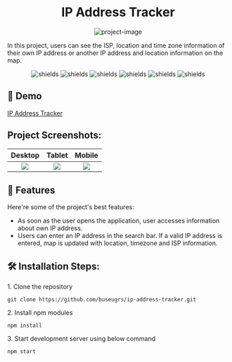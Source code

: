 <h1 align="center" id="title">IP Address Tracker</h1>

<p align="center"><img src="https://socialify.git.ci/buseugrs/ip-address-tracker/image?font=Inter&language=1&name=1&owner=1&pattern=Circuit%20Board&theme=Light" alt="project-image"></p>

<p id="description">In this project, users can see the ISP, location and time zone information of their own IP address or another IP address and location information on the map.</p>

<p align="center"><img src="https://img.shields.io/badge/VSCode-%23007ACC?style=flat&amp;logo=visualstudiocode&amp;logoColor=%23007ACC&amp;labelColor=white" alt="shields"> <img src="https://img.shields.io/badge/Node.js-%23339933?logo=nodedotjs&amp;labelColor=white" alt="shields"> <img src="https://img.shields.io/badge/React-%2361DAFB?style=flat&amp;logo=tailwindcss&amp;labelColor=white" alt="shields"> <img src="https://img.shields.io/badge/JavaScript-%23F7DF1E?logo=javascript&amp;labelColor=white" alt="shields"> <img src="https://img.shields.io/badge/HTML5-%23E34F26?logo=html5&amp;labelColor=white" alt="shields"> <img src="https://img.shields.io/badge/Sass-%23CC6699?style=flat&logo=sass&labelColor=white" alt="shields"></p>

<h2>🚀 Demo</h2>

<a href="https://ip-address-tracker-73398.web.app/" target="_blank" rel="noreferrer"> IP Address Tracker </a>

<h2>Project Screenshots:</h2>

| Desktop | Tablet | Mobile |
| :---: | :---: | :---: |
| <img src="https://private-user-images.githubusercontent.com/112654875/317258662-6b3475c7-91c4-448e-ab58-3418663c9b20.png?jwt=eyJhbGciOiJIUzI1NiIsInR5cCI6IkpXVCJ9.eyJpc3MiOiJnaXRodWIuY29tIiwiYXVkIjoicmF3LmdpdGh1YnVzZXJjb250ZW50LmNvbSIsImtleSI6ImtleTUiLCJleHAiOjE3MTIxNDY2MzQsIm5iZiI6MTcxMjE0NjMzNCwicGF0aCI6Ii8xMTI2NTQ4NzUvMzE3MjU4NjYyLTZiMzQ3NWM3LTkxYzQtNDQ4ZS1hYjU4LTM0MTg2NjNjOWIyMC5wbmc_WC1BbXotQWxnb3JpdGhtPUFXUzQtSE1BQy1TSEEyNTYmWC1BbXotQ3JlZGVudGlhbD1BS0lBVkNPRFlMU0E1M1BRSzRaQSUyRjIwMjQwNDAzJTJGdXMtZWFzdC0xJTJGczMlMkZhd3M0X3JlcXVlc3QmWC1BbXotRGF0ZT0yMDI0MDQwM1QxMjEyMTRaJlgtQW16LUV4cGlyZXM9MzAwJlgtQW16LVNpZ25hdHVyZT03MDJlMzBjZDVmYjViMWMxNzRlN2NiZTVkNzcyZjE4ZGJmMjQ5ZjlmMmJlMWNlZjFiNTIxYjY4MmE2NTczMmI2JlgtQW16LVNpZ25lZEhlYWRlcnM9aG9zdCZhY3Rvcl9pZD0wJmtleV9pZD0wJnJlcG9faWQ9MCJ9.Bq14ZVZFuU118TnXOt2G-IovPKLc_gERkyu9GOo9z2k">| <img src="https://private-user-images.githubusercontent.com/112654875/317258725-9b716f05-b415-4d50-89a7-64ce2a65e14f.png?jwt=eyJhbGciOiJIUzI1NiIsInR5cCI6IkpXVCJ9.eyJpc3MiOiJnaXRodWIuY29tIiwiYXVkIjoicmF3LmdpdGh1YnVzZXJjb250ZW50LmNvbSIsImtleSI6ImtleTUiLCJleHAiOjE3MTIxNDY2MzQsIm5iZiI6MTcxMjE0NjMzNCwicGF0aCI6Ii8xMTI2NTQ4NzUvMzE3MjU4NzI1LTliNzE2ZjA1LWI0MTUtNGQ1MC04OWE3LTY0Y2UyYTY1ZTE0Zi5wbmc_WC1BbXotQWxnb3JpdGhtPUFXUzQtSE1BQy1TSEEyNTYmWC1BbXotQ3JlZGVudGlhbD1BS0lBVkNPRFlMU0E1M1BRSzRaQSUyRjIwMjQwNDAzJTJGdXMtZWFzdC0xJTJGczMlMkZhd3M0X3JlcXVlc3QmWC1BbXotRGF0ZT0yMDI0MDQwM1QxMjEyMTRaJlgtQW16LUV4cGlyZXM9MzAwJlgtQW16LVNpZ25hdHVyZT1hN2VlZjRjNzJhZmFjNWVmNTJhMDk0YjhlZDJmYTkwOTI5OTRhOGUxOGE2N2ZlMzY3YWE5M2Q0MTc5OTljODc2JlgtQW16LVNpZ25lZEhlYWRlcnM9aG9zdCZhY3Rvcl9pZD0wJmtleV9pZD0wJnJlcG9faWQ9MCJ9.w7eGgBRHWYTz2H5gSULHlHMqxiZo5MsY6HQspgkar8U">| <img src="https://private-user-images.githubusercontent.com/112654875/317258790-94e7f8c3-ac36-42c1-a1b2-7368960e523e.png?jwt=eyJhbGciOiJIUzI1NiIsInR5cCI6IkpXVCJ9.eyJpc3MiOiJnaXRodWIuY29tIiwiYXVkIjoicmF3LmdpdGh1YnVzZXJjb250ZW50LmNvbSIsImtleSI6ImtleTUiLCJleHAiOjE3MTIxNDY2MzQsIm5iZiI6MTcxMjE0NjMzNCwicGF0aCI6Ii8xMTI2NTQ4NzUvMzE3MjU4NzkwLTk0ZTdmOGMzLWFjMzYtNDJjMS1hMWIyLTczNjg5NjBlNTIzZS5wbmc_WC1BbXotQWxnb3JpdGhtPUFXUzQtSE1BQy1TSEEyNTYmWC1BbXotQ3JlZGVudGlhbD1BS0lBVkNPRFlMU0E1M1BRSzRaQSUyRjIwMjQwNDAzJTJGdXMtZWFzdC0xJTJGczMlMkZhd3M0X3JlcXVlc3QmWC1BbXotRGF0ZT0yMDI0MDQwM1QxMjEyMTRaJlgtQW16LUV4cGlyZXM9MzAwJlgtQW16LVNpZ25hdHVyZT04ZmYxZDdhMDJlYWQwNTAyMmQ3YWQyNDkwMTk4YmZmODc4MWFkZTExODMxYmNmNjk0NWVmNmQ5MDIyM2ZkM2E5JlgtQW16LVNpZ25lZEhlYWRlcnM9aG9zdCZhY3Rvcl9pZD0wJmtleV9pZD0wJnJlcG9faWQ9MCJ9._-uZ6QYjtyO47RAbGcaCYinqK2FELtvqSJ-ZZkY4sdw">|
  
<h2>🧐 Features</h2>

Here're some of the project's best features:

*  As soon as the user opens the application, user accesses information about own IP address.
*  Users can enter an IP address in the search bar. If a valid IP address is entered, map is updated with location, timezone and ISP information.

<h2>🛠️ Installation Steps:</h2>

<p>1. Clone the repository</p>

```
git clone https://github.com/buseugrs/ip-address-tracker.git
```

<p>2. Install npm modules</p>

```
npm install
```

<p>3. Start development server using below command</p>

```
npm start
```



  
  


